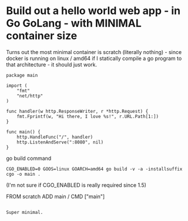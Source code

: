 # Build out a hello world web app - in Go GoLang - with MINIMAL container size

Turns out the most minimal container is scratch (literally nothing) - since docker is running on linux / amd64 if I statically compile a go program to that architecture - it should just work.

```
package main

import (
	"fmt"
	"net/http"
)

func handler(w http.ResponseWriter, r *http.Request) {
	fmt.Fprintf(w, "Hi there, I love %s!", r.URL.Path[1:])
}

func main() {
	http.HandleFunc("/", handler)
	http.ListenAndServe(":8080", nil)
}
```
go build command
```
CGO_ENABLED=0 GOOS=linux GOARCH=amd64 go build -v -a -installsuffix cgo -o main . 
```

(I'm not sure if CGO_ENABLED is really required since 1.5)

FROM scratch
ADD main /
CMD ["main"]
```

Super minimal.
